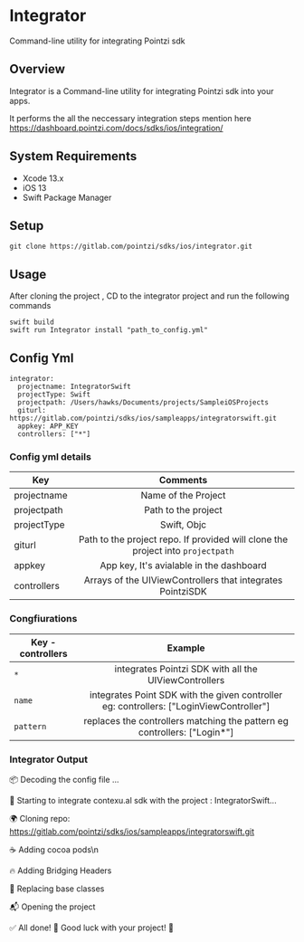 # Integrator

Command-line utility for integrating Pointzi sdk

## Overview
Integrator is a Command-line utility for integrating Pointzi sdk into your apps. 

It performs the all the neccessary integration steps mention here https://dashboard.pointzi.com/docs/sdks/ios/integration/ 

## System Requirements
* Xcode 13.x
* iOS 13
* Swift Package Manager

## Setup

```
git clone https://gitlab.com/pointzi/sdks/ios/integrator.git

```

## Usage
After cloning the project , CD to the integrator project and run the following commands
```
swift build
swift run Integrator install "path_to_config.yml"

```

## Config Yml
```
integrator:
  projectname: IntegratorSwift
  projectType: Swift
  projectpath: /Users/hawks/Documents/projects/SampleiOSProjects
  giturl: https://gitlab.com/pointzi/sdks/ios/sampleapps/integratorswift.git
  appkey: APP_KEY
  controllers: ["*"]
```

### Config yml details  

| Key                        |   Comments        |
| -------------                      |    :-------------:   | 
| projectname                        | Name of the Project     |    
| projectpath                        | Path to the project      | 
| projectType                        | Swift, Objc
| giturl                             | Path to the project repo. If provided will clone the project into `projectpath`    |  
| appkey                             | App key, It's avialable in the dashboard    |    
| controllers                        | Arrays of the UIViewControllers that integrates PointziSDK   |  

### Congfiurations

| Key - controllers            |   Example        |
| -------------  | :-------------:   | 
|  `*`           |  integrates Pointzi SDK with all the UIViewControllers     |     
|  `name`        |  integrates Point SDK with the given controller eg: controllers: ["LoginViewController"]  |                     
|  `pattern`     |  replaces the controllers matching the pattern eg controllers: ["Login*"]     |  

### Integrator Output
📦 Decoding the config file ...

🚀 Starting to integrate contexu.al sdk with the project : IntegratorSwift...

🌍 Cloning repo: https://gitlab.com/pointzi/sdks/ios/sampleapps/integratorswift.git

☕ Adding cocoa pods\n

🔥 Adding Bridging Headers

📁 Replacing base classes

📬 Opening the project

✅ All done! 🎉  Good luck with your project! 🙌                
                               
                  
               

                                                                                 
